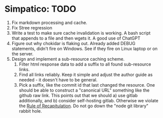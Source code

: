 <!--head>

</head> -->
# Simpatico: TODO
  1. Fix markdown processing and cache.
   1. Fix Stree regression
  1. Write a test to make sure cache invalidation is working.
     A bash script that appends to a file and then wgets it.
     A good use of ChatGPT
  1. Figure out why chokidar is flaking out.
     Already added DEBUG statements, didn't fire on Windows.
     See if they fire on Linux laptop or on the server.
  1. Design and implement a sub-resource caching scheme.
      1. Filter html response data to add a suffix to all found sub-resource links.
        1. Find all links reliably.
           Keep it simple and adjust the author guide as needed - it doesn't have to be general.
        1. Pick a suffix, like the commit id that last changed the resource.
           One should be able to construct a "canonical URL" something like the github raw link.
           This points out that we should a) use gitlab additionally, and b) consider self-hosting gitlab.
           Otherwise we violate the [Rule of Recapitulation](/rules.md#recapitulation).
           Do not go down the "node git library" rabbit hole.

